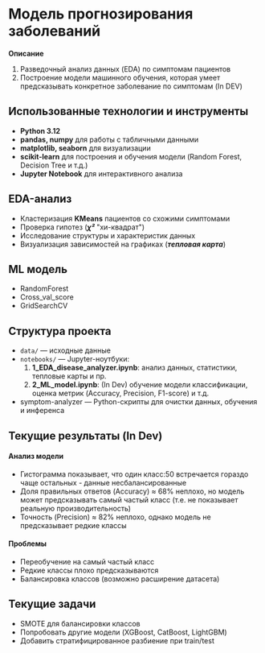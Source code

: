 # Модель прогнозирования заболеваний

**Описание**  
1. Разведочный анализ данных (EDA) по симптомам пациентов
2. Построение модели машинного обучения, которая умеет предсказывать конкретное заболевание по симптомам (In DEV)

## Использованные технологии и инструменты
- **Python 3.12**  
- **pandas, numpy** для работы с табличными данными  
- **matplotlib, seaborn** для визуализации  
- **scikit-learn** для построения и обучения модели (Random Forest, Decision Tree и т.д.)  
- **Jupyter Notebook** для интерактивного анализа  

## EDA-анализ
- Кластеризация **KMeans** пациентов со схожими симптомами
- Проверка гипотез (***χ²*** "хи-квадрат")
- Исследование структуры и характеристик данных
- Визуализация зависимостей на графиках (***тепловая карта***)

## ML модель
- RandomForest
- Cross_val_score
- GridSearchCV

## Структура проекта
- `data/` — исходные данные  
- `notebooks/` — Jupyter-ноутбуки:
  1. **1_EDA_disease_analyzer.ipynb**: анализ данных, статистики, тепловые карты и пр.
  2. **2_ML_model.ipynb**: (In Dev) обучение модели классификации, оценка метрик (Accuracy, Precision, F1-score) и т.д.
- symptom-analyzer — Python-скрипты для очистки данных, обучения и инференса  


## Текущие результаты (In Dev)
#### Анализ модели
- Гистограмма показывает, что один класс:50 встречается гораздо чаще остальных - данные несбалансированные
- Доля правильных ответов (Accuracy) ≈ 68% неплохо, но модель может предсказывать самый частый класс (т.е. не показывает реальную производительность)
- Точность (Precision) ≈ 82% неплохо, однако модель не предсказывает редкие классы

#### Проблемы
- Переобучение на самый частый класс
- Редкие классы плохо предсказываются
- Балансировка классов (возможно расширение датасета)

## Текущие задачи
- SMOTE для балансировки классов
- Попробовать другие модели (XGBoost, CatBoost, LightGBM)
- Добавить стратифицированное разбиение при train/test
